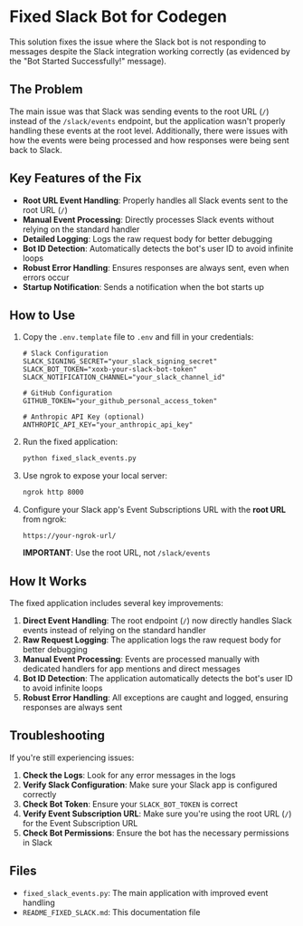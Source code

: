 # Fixed Slack Bot for Codegen

This solution fixes the issue where the Slack bot is not responding to messages despite the Slack integration working correctly (as evidenced by the "Bot Started Successfully!" message).

## The Problem

The main issue was that Slack was sending events to the root URL (`/`) instead of the `/slack/events` endpoint, but the application wasn't properly handling these events at the root level. Additionally, there were issues with how the events were being processed and how responses were being sent back to Slack.

## Key Features of the Fix

- **Root URL Event Handling**: Properly handles all Slack events sent to the root URL (`/`)
- **Manual Event Processing**: Directly processes Slack events without relying on the standard handler
- **Detailed Logging**: Logs the raw request body for better debugging
- **Bot ID Detection**: Automatically detects the bot's user ID to avoid infinite loops
- **Robust Error Handling**: Ensures responses are always sent, even when errors occur
- **Startup Notification**: Sends a notification when the bot starts up

## How to Use

1. Copy the `.env.template` file to `.env` and fill in your credentials:
   ```
   # Slack Configuration
   SLACK_SIGNING_SECRET="your_slack_signing_secret"
   SLACK_BOT_TOKEN="xoxb-your-slack-bot-token"
   SLACK_NOTIFICATION_CHANNEL="your_slack_channel_id"
   
   # GitHub Configuration
   GITHUB_TOKEN="your_github_personal_access_token"
   
   # Anthropic API Key (optional)
   ANTHROPIC_API_KEY="your_anthropic_api_key"
   ```

2. Run the fixed application:
   ```bash
   python fixed_slack_events.py
   ```

3. Use ngrok to expose your local server:
   ```bash
   ngrok http 8000
   ```

4. Configure your Slack app's Event Subscriptions URL with the **root URL** from ngrok:
   ```
   https://your-ngrok-url/
   ```
   
   **IMPORTANT**: Use the root URL, not `/slack/events`

## How It Works

The fixed application includes several key improvements:

1. **Direct Event Handling**: The root endpoint (`/`) now directly handles Slack events instead of relying on the standard handler
2. **Raw Request Logging**: The application logs the raw request body for better debugging
3. **Manual Event Processing**: Events are processed manually with dedicated handlers for app mentions and direct messages
4. **Bot ID Detection**: The application automatically detects the bot's user ID to avoid infinite loops
5. **Robust Error Handling**: All exceptions are caught and logged, ensuring responses are always sent

## Troubleshooting

If you're still experiencing issues:

1. **Check the Logs**: Look for any error messages in the logs
2. **Verify Slack Configuration**: Make sure your Slack app is configured correctly
3. **Check Bot Token**: Ensure your `SLACK_BOT_TOKEN` is correct
4. **Verify Event Subscription URL**: Make sure you're using the root URL (`/`) for the Event Subscription URL
5. **Check Bot Permissions**: Ensure the bot has the necessary permissions in Slack

## Files

- `fixed_slack_events.py`: The main application with improved event handling
- `README_FIXED_SLACK.md`: This documentation file
